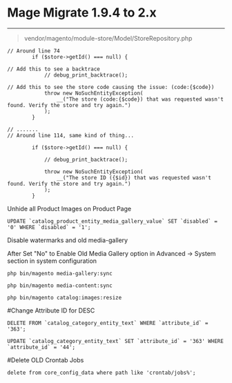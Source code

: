 # Mage Migrate 1.9.4 to 2.x

------------

> vendor/magento/module-store/Model/StoreRepository.php

```
// Around line 74
        if ($store->getId() === null) {

// Add this to see a backtrace
            // debug_print_backtrace();

// Add this to see the store code causing the issue: (code:{$code})
            throw new NoSuchEntityException(
                __("The store (code:{$code}) that was requested wasn't found. Verify the store and try again.")
            );
        }

// .......
// Around line 114, same kind of thing...

        if ($store->getId() === null) {

            // debug_print_backtrace();

            throw new NoSuchEntityException(
                __("The store ID ({$id}) that was requested wasn't found. Verify the store and try again.")
            );
        }
```

Unhide all Product Images on Product Page

    UPDATE `catalog_product_entity_media_gallery_value` SET `disabled` = '0' WHERE `disabled` = '1';

Disable watermarks and old media-gallery

After Set "No" to Enable Old Media Gallery option in Advanced -> System section in system configuration

    php bin/magento media-gallery:sync

    php bin/magento media-content:sync

    php bin/magento catalog:images:resize

#Change Attribute ID for DESC

    DELETE FROM `catalog_category_entity_text` WHERE `attribute_id` = '363';

    UPDATE `catalog_category_entity_text` SET `attribute_id` = '363' WHERE `attribute_id` = '44';

#Delete OLD Crontab Jobs

    delete from core_config_data where path like 'crontab/jobs%';
